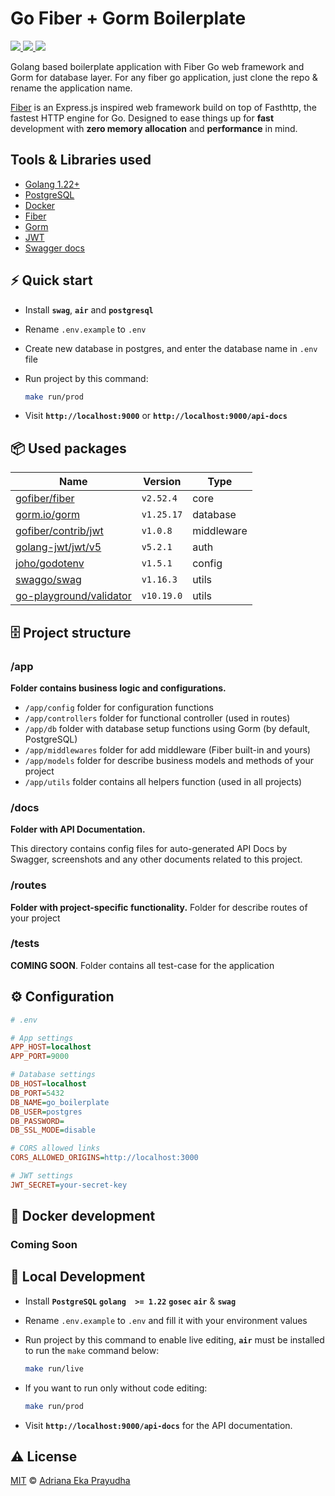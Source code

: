 # Go Fiber + Gorm Boilerplate

<p>
  <a href="https://golang.org/doc/go1.21">
    <img src="https://img.shields.io/badge/Go-1.21+-00ADD8?style=flat&logo=go">
  </a>
  <a href="https://github.com/gofiber/fiber/releases">
    <img src="https://img.shields.io/github/v/release/gofiber/fiber?color=00ADD8&label=%F0%9F%9A%80%20">
  </a>
  <a href="https://opensource.org/licenses/MIT">
    <img src="https://img.shields.io/badge/License-MIT-green.svg">
  </a>
</p>

Golang based boilerplate application with Fiber Go web framework and Gorm for database layer.
For any fiber go application, just clone the repo & rename the application name.

[Fiber](https://gofiber.io/) is an Express.js inspired web framework build on top of Fasthttp, the fastest HTTP engine for Go. Designed to ease things up for **fast** development with **zero memory allocation** and **performance** in mind.

## Tools & Libraries used

- [Golang 1.22+](https://golang.org/doc/go1.22)
- [PostgreSQL](https://www.postgresql.org/)
- [Docker](https://www.docker.com/get-started)
- [Fiber](https://github.com/gofiber/fiber)
- [Gorm](https://github.com/go-gorm/gorm)
- [JWT](https://github.com/form3tech-oss/jwt-go)
- [Swagger docs](https://github.com/swaggo/swag)

## ⚡️ Quick start

- Install **`swag`**, **`air`** and **`postgresql`**
- Rename `.env.example` to `.env`
- Create new database in postgres, and enter the database name in `.env` file
- Run project by this command:

  ```bash
  make run/prod
  ```

- Visit **`http://localhost:9000`** or **`http://localhost:9000/api-docs`**

## 📦 Used packages

| Name                                                                  | Version    | Type       |
| --------------------------------------------------------------------- | ---------- | ---------- |
| [gofiber/fiber](https://github.com/gofiber/fiber)                     | `v2.52.4`  | core       |
| [gorm.io/gorm](https://github.com/go-gorm/gorm)                       | `v1.25.17` | database   |
| [gofiber/contrib/jwt](https://github.com/gofiber/contrib/jwt)         | `v1.0.8`   | middleware |
| [golang-jwt/jwt/v5](https://github.com/golang-jwt/jwt)                | `v5.2.1`   | auth       |
| [joho/godotenv](https://github.com/joho/godotenv)                     | `v1.5.1`   | config     |
| [swaggo/swag](https://github.com/swaggo/swag)                         | `v1.16.3`  | utils      |
| [go-playground/validator](https://github.com/go-playground/validator) | `v10.19.0` | utils      |

## 🗄 Project structure

### /app

**Folder contains business logic and configurations.**

- `/app/config` folder for configuration functions
- `/app/controllers` folder for functional controller (used in routes)
- `/app/db` folder with database setup functions using Gorm (by default, PostgreSQL)
- `/app/middlewares` folder for add middleware (Fiber built-in and yours)
- `/app/models` folder for describe business models and methods of your project
- `/app/utils` folder contains all helpers function (used in all projects)

### /docs

**Folder with API Documentation.**

This directory contains config files for auto-generated API Docs by Swagger, screenshots
and any other documents related to this project.

### /routes

**Folder with project-specific functionality.** Folder for describe routes of your project

### /tests

**COMING SOON**. Folder contains all test-case for the application

## ⚙️ Configuration

```ini
# .env

# App settings
APP_HOST=localhost
APP_PORT=9000

# Database settings
DB_HOST=localhost
DB_PORT=5432
DB_NAME=go_boilerplate
DB_USER=postgres
DB_PASSWORD=
DB_SSL_MODE=disable

# CORS allowed links
CORS_ALLOWED_ORIGINS=http://localhost:3000

# JWT settings
JWT_SECRET=your-secret-key
```

## 🔨 Docker development

### Coming Soon

## 🔨 Local Development

- Install **`PostgreSQL`** **`golang  >= 1.22`** **`gosec`** **`air`** & **`swag`**
- Rename `.env.example` to `.env` and fill it with your environment values
- Run project by this command to enable live editing, **`air`** must be installed to run the `make` command below:

  ```bash
  make run/live
  ```
- If you want to run only without code editing:

  ```bash
  make run/prod
  ```

- Visit **`http://localhost:9000/api-docs`** for the API documentation.

## ⚠️ License

[MIT](https://opensource.org/licenses/MIT) &copy; [Adriana Eka Prayudha](https://github.com/radenadri)
